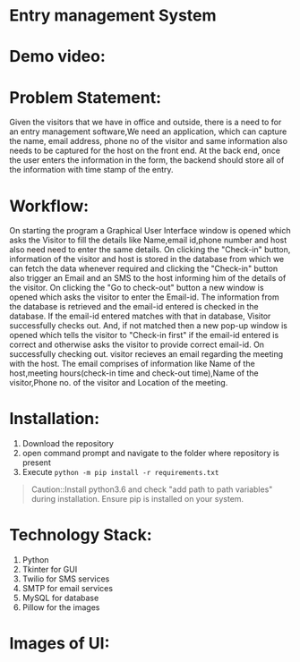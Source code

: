# Entry management System

# Demo video:

# Problem Statement:
Given the visitors that we have in office and outside, there is a need to for an entry management software,We need an application, which can capture the name, email address, phone no of the visitor and same information also needs to be captured for the host on the front end. At the back end, once the user enters the information in the form, the backend should store all of the information with time stamp of the entry.

# Workflow:
On starting the program a Graphical User Interface window is opened which asks the Visitor to fill the details like Name,email id,phone number and host also need need to enter the same details.
On clicking the "Check-in" button, information of the visitor and host is stored in the database from which we can fetch the data whenever  required and clicking the "Check-in" button also trigger an Email and an SMS to the host informing him of the details of the visitor.
On clicking the "Go to check-out" button a new window is opened which asks the visitor to enter the Email-id. The information from the database is retrieved and the email-id entered is checked in the database. If the email-id entered matches with that in database, Visitor successfully checks out. And, if not matched then a new pop-up window is opened which tells the visitor to "Check-in first" if the email-id entered is correct and otherwise asks the visitor to provide correct email-id.
On successfully checking out. visitor recieves an email regarding the meeting with the host. The email comprises of information like Name of the host,meeting hours(check-in time and check-out time),Name of the visitor,Phone no. of the visitor and Location of the meeting.

# Installation:
1. Download the repository
2. open command prompt and navigate to the folder where repository is present
3. Execute ```python -m pip install -r requirements.txt```
>Caution::Install python3.6 and check "add path to path variables" during installation. Ensure pip is installed on your system.
	
# Technology Stack:
1. Python
2. Tkinter for GUI
3. Twilio for SMS services
4. SMTP for email services
5. MySQL for database
6. Pillow for the images


# Images of UI:
